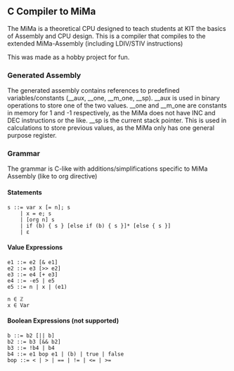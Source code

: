 ## C Compiler to MiMa

The MiMa is a theoretical CPU designed to teach students at KIT the basics of Assembly and CPU design.
This is a compiler that compiles to the extended MiMa-Assembly (including LDIV/STIV instructions)

This was made as a hobby project for fun.

### Generated Assembly

The generated assembly contains references to predefined variables/constants (__aux, __one, __m_one, __sp).
__aux is used in binary operations to store one of the two values.
__one and __m_one are constants in memory for 1 and -1 respectively, as the MiMa does not have INC and DEC instructions or the like.
__sp is the current stack pointer. This is used in calculations to store previous values, as the MiMa only has one general purpose register.

### Grammar

The grammar is C-like with additions/simplifications specific to MiMa Assembly (like to org directive)

#### Statements

```
s ::= var x [= n]; s
    | x = e; s
    | [org n] s
    | if (b) { s } [else if (b) { s }]* [else { s }] 
    | ε
```

#### Value Expressions

```
e1 ::= e2 [& e1]
e2 ::= e3 [>> e2]
e3 ::= e4 [+ e3]
e4 ::= -e5 | e5
e5 ::= n | x | (e1)
```

```
n ∈ ℤ
x ∈ Var
```

#### Boolean Expressions (not supported)

```
b ::= b2 [|| b]
b2 ::= b3 [&& b2]
b3 ::= !b4 | b4
b4 ::= e1 bop e1 | (b) | true | false
bop ::= < | > | == | != | <= | >=
```